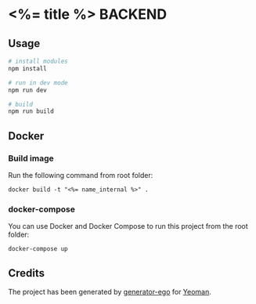 # <%= title %> BACKEND

## Usage

```bash
# install modules
npm install

# run in dev mode
npm run dev

# build
npm run build
```

## Docker

### Build image

Run the following command from root folder:

```
docker build -t "<%= name_internal %>" .
```

### docker-compose

You can use Docker and Docker Compose to run this project from the root folder:

```
docker-compose up
```

## Credits

The project has been generated by [generator-ego](https://github.com/egodigital/generator-ego) for [Yeoman](http://yeoman.io/).
